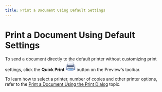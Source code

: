 ```yaml
---
title: Print a Document Using Default Settings
---
```

# Print a Document Using Default Settings
To send a document directly to the default printer without customizing print settings, click the **Quick Print** ![WPFDesigner_PreviewToolbar_QuickPrint](../../../../images/img120164.png) button on the Preview's toolbar.

To learn how to select a printer, number of copies and other printer options, refer to the [Print a Document Using the Print Dialog](print-a-document-using-the-print-dialog.md) topic.